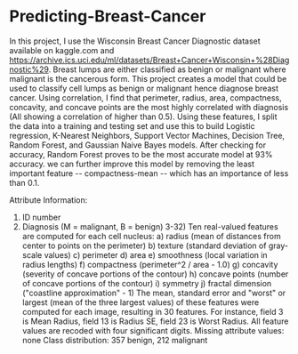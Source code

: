 # Predicting-Breast-Cancer

In this project, I use the Wisconsin Breast Cancer Diagnostic dataset available on kaggle.com and https://archive.ics.uci.edu/ml/datasets/Breast+Cancer+Wisconsin+%28Diagnostic%29. 
Breast lumps are either classified as benign or malignant where malignant is the cancerous form. This project creates a model that could be used to classify cell lumps as benign or malignant hence diagnose breast cancer. 
Using correlation, I find that perimeter, radius, area, compactness, concavity, and concave points are the most highly correlated with diagnosis (All showing a correlation of higher than 0.5). Using these features, I split the data into a training and testing set and use this to build Logistic regression, K-Nearest Neighbors, Support Vector Machines, Decision Tree, Random Forest, and Gaussian Naive Bayes models. 
After checking for accuracy, Random Forest proves to be the most accurate model at 93% accuracy. 
we can further improve this model by removing the least important feature -- compactness-mean -- which has an importance of less than 0.1.


Attribute Information:
1) ID number
2) Diagnosis (M = malignant, B = benign)
3-32)
Ten real-valued features are computed for each cell nucleus:
a) radius (mean of distances from center to points on the perimeter)
b) texture (standard deviation of gray-scale values)
c) perimeter
d) area
e) smoothness (local variation in radius lengths)
f) compactness (perimeter^2 / area - 1.0)
g) concavity (severity of concave portions of the contour)
h) concave points (number of concave portions of the contour)
i) symmetry
j) fractal dimension ("coastline approximation" - 1)
The mean, standard error and "worst" or largest (mean of the three
largest values) of these features were computed for each image,
resulting in 30 features. For instance, field 3 is Mean Radius, field
13 is Radius SE, field 23 is Worst Radius.
All feature values are recoded with four significant digits.
Missing attribute values: none
Class distribution: 357 benign, 212 malignant
